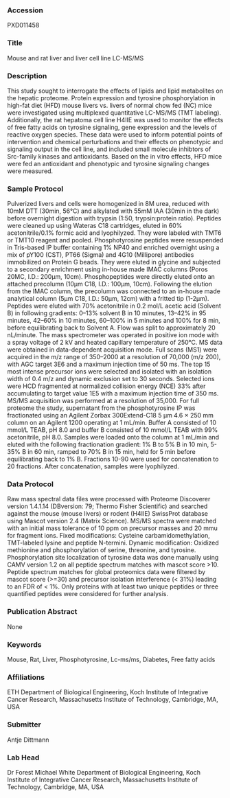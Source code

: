### Accession
PXD011458

### Title
Mouse and rat liver and liver cell line LC-MS/MS

### Description
This study sought to interrogate the effects of lipids and lipid metabolites on the hepatic proteome. Protein expression and tyrosine phosphorylation in high-fat diet (HFD) mouse livers vs. livers of normal chow fed (NC) mice were investigated using multiplexed quantitative LC-MS/MS (TMT labeling). Additionally, the rat hepatoma cell line H4IIE was used to monitor the effects of free fatty acids on tyrosine signaling, gene expression and the levels of reactive oxygen species. These data were used to inform potential points of intervention and chemical perturbations and their effects on phenotypic and signaling output in the cell line, and included small molecule inhibtors of Src-family kinases and antioxidants. Based on the in vitro effects, HFD mice were fed an antioxidant and phenotypic and tyrosine signaling changes were measured.

### Sample Protocol
Pulverized livers and cells were homogenized in 8M urea, reduced with 10mM DTT (30min, 56°C) and alkylated with 55mM IAA (30min in the dark) before overnight digestion with trypsin (1:50, trypsin:protein ratio). Peptides were cleaned up using Wateras C18 cartridges, eluted in 60% acetonitrile/0.1% formic acid and lyophilyzed. They were labeled with TMT6 or TMT10 reagent and pooled. Phosphotyrosine peptides were resuspended in Tris-based IP buffer containing 1% NP40 and enriched overnight using a mix of pY100 (CST), PT66 (Sigma) and 4G10 (Millipore) antibodies immobilized on Protein G beads. They were eluted in glycine and subjected to a secondary enrichment using in-house made IMAC columns (Poros 20MC, I.D.: 200µm, 10cm). Phosphopeptides were directly eluted onto an attached precolumn (10µm C18, I.D.: 100µm, 10cm). Following the elution from the IMAC column, the precolumn was connected to an in-house made analytical column (5µm C18, I.D.: 50µm, 12cm) with a fritted tip (1-2µm). Peptides were eluted with 70% acetonitrile in 0.2 mol/L acetic acid (Solvent B) in following gradients: 0–13% solvent B in 10 minutes, 13–42% in 95 minutes, 42–60% in 10 minutes, 60–100% in 5 minutes and 100% for 8 min, before equilibrating back to Solvent A. Flow was split to approximately 20 nL/minute. The mass spectrometer was operated in positive ion mode with a spray voltage of 2 kV and heated capillary temperature of 250°C. MS data were obtained in data-dependent acquisition mode. Full scans (MS1) were acquired in the m/z range of 350–2000 at a resolution of 70,000 (m/z 200), with AGC target 3E6 and a maximum injection time of 50 ms. The top 15 most intense precursor ions were selected and isolated with an isolation width of 0.4 m/z and dynamic exclusion set to 30 seconds. Selected ions were HCD fragmented at normalized collision energy (NCE) 33% after accumulating to target value 1E5 with a maximum injection time of 350 ms. MS/MS acquisition was performed at a resolution of 35,000. For full proteome the study, supernatant from the phosphotyrosine IP was fractionated using an Agilent Zorbax 300Extend-C18 5 μm 4.6 × 250 mm column on an Agilent 1200 operating at 1 mL/min. Buffer A consisted of 10 mmol/L TEAB, pH 8.0 and buffer B consisted of 10 mmol/L TEAB with 99% acetonitrile, pH 8.0. Samples were loaded onto the column at 1 mL/min and eluted with the following fractionation gradient: 1% B to 5% B in 10 min, 5-35% B in 60 min, ramped to 70% B in 15 min, held for 5 min before equilibrating back to 1% B. Fractions 10-90 were used for concatenation to 20 fractions. After concatenation, samples were lyophilyzed.

### Data Protocol
Raw mass spectral data files were processed with Proteome Discoverer version 1.4.1.14 (DBversion: 79; Thermo Fisher Scientific) and searched against the mouse (mouse livers) or rodent (H4IIE) SwissProt database using Mascot version 2.4 (Matrix Science). MS/MS spectra were matched with an initial mass tolerance of 10 ppm on precursor masses and 20 mmu for fragment ions. Fixed modifications: Cysteine carbamidomethylation, TMT-labeled lysine and peptide N-termini. Dynamic modification: Oxidized methionine and phosphorylation of serine, threonine, and tyrosine. Phosphorylation site localization of tyrosine data was done manually using CAMV version 1.2 on all peptide spectrum matches with mascot score >10. Peptide spectrum matches for global proteomics data were filtered by mascot score (>=30) and precursor isolation interference (< 31%) leading to an FDR of < 1%. Only proteins with at least two unique peptides or three quantified peptides were considered for further analysis.

### Publication Abstract
None

### Keywords
Mouse, Rat, Liver, Phosphotyrosine, Lc-ms/ms, Diabetes, Free fatty acids

### Affiliations
ETH
Department of Biological Engineering, Koch Institute of Integrative Cancer Research, Massachusetts Institute of Technology, Cambridge, MA, USA

### Submitter
Antje Dittmann

### Lab Head
Dr Forest Michael White
Department of Biological Engineering, Koch Institute of Integrative Cancer Research, Massachusetts Institute of Technology, Cambridge, MA, USA


